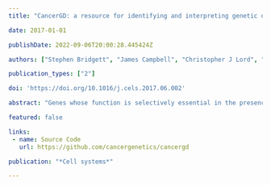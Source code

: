```yaml
---
title: "CancerGD: a resource for identifying and interpreting genetic dependencies in cancer"

date: 2017-01-01

publishDate: 2022-09-06T20:00:28.445424Z

authors: ["Stephen Bridgett", "James Campbell", "Christopher J Lord", "Colm J Ryan"]

publication_types: ["2"]

doi: 'https://doi.org/10.1016/j.cels.2017.06.002'

abstract: "Genes whose function is selectively essential in the presence of cancer-associated genetic aberrations represent promising targets for the development of precision therapeutics. Here, we present CancerGD, a resource that integrates genotypic profiling with large-scale loss-of-function genetic screens in tumor cell lines to identify such genetic dependencies. CancerGD provides tools for searching, visualizing, and interpreting these genetic dependencies through the integration of functional interaction networks. CancerGD includes different screen types (siRNA, shRNA, CRISPR), and we describe a simple format for submitting new datasets."

featured: false

links:
 - name: Source Code
   url: https://github.com/cancergenetics/cancergd

publication: "*Cell systems*"

---
```


